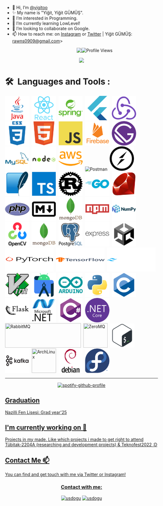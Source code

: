 - 👋 Hi, I’m [@yigitoo](https://github.com/yigitoo)
- ✨ My name is "Yiğit, Yiğit GÜMÜŞ".
- 👀 I’m interested in Programming.
- 🌱 I’m currently learning LowLevel!
- 💞️ I’m looking to collaborate on Google.
- 📫 How to reach me: on [Instagram](https://instagram.com/yigiittgumus) or [Twitter](https://twitter.com/yigitgumus09)  | Yiğit GÜMÜŞ: rawns0909@gmail.com>

<div style="position: absolute; left: 50%;">
    <img src="https://komarev.com/ghpvc/?username=yigitoo&color=red" title="Profile Views" alt="Profile Views" width="40" height="40"/>&nbsp;
</div>

<p align="center">
    <img src="https://github-readme-stats.vercel.app/api?username=yigitoo&show_icons=true&theme=gruvbox"></img><img
        src="https://github-readme-streak-stats.herokuapp.com?user=yigitoo&theme=gruvbox&date_format=M%20j%5B%2C%20Y%5D"></img>
</p>


<p align="center">
    <img src="https://github-readme-stats.vercel.app/api/top-langs/?username=yigitoo&layout=compact&theme=gruvbox&hide=html,emacs%,lisp,nix"></img>
</p>

# 🛠 &nbsp;Languages and Tools :

<p>
<img src="https://github.com/devicons/devicon/blob/master/icons/java/java-original-wordmark.svg" title="Java" alt="Java" width="80" height="80"/>&nbsp;
<img src="https://github.com/devicons/devicon/blob/master/icons/react/react-original-wordmark.svg" title="React" alt="React" width="80" height="80"/>&nbsp;
<img src="https://github.com/devicons/devicon/blob/master/icons/spring/spring-original-wordmark.svg" title="Spring" alt="Spring" width="80" height="80"/>&nbsp;
<img src="https://github.com/devicons/devicon/blob/master/icons/flutter/flutter-original.svg" title="Flutter" alt="Flutter" width="80" height="80"/>&nbsp;
<img src="https://github.com/devicons/devicon/blob/master/icons/redux/redux-original.svg" title="Redux" alt="Redux " width="80" height="80"/>&nbsp;
<img src="https://github.com/devicons/devicon/blob/master/icons/css3/css3-plain-wordmark.svg"  title="CSS3" alt="CSS" width="80" height="80"/>&nbsp;
<img src="https://github.com/devicons/devicon/blob/master/icons/html5/html5-original.svg" title="HTML5" alt="HTML" width="80" height="80"/>&nbsp;
<img src="https://github.com/devicons/devicon/blob/master/icons/javascript/javascript-original.svg" title="JavaScript" alt="JavaScript" width="80" height="80"/>&nbsp;
<img src="https://github.com/devicons/devicon/blob/master/icons/firebase/firebase-plain-wordmark.svg" title="Firebase" alt="Firebase" width="80" height="80"/>&nbsp;
<img src="https://github.com/devicons/devicon/blob/master/icons/gatsby/gatsby-original.svg" title="Gatsby"  alt="Gatsby" width="80" height="80"/>&nbsp;
<img src="https://github.com/devicons/devicon/blob/master/icons/mysql/mysql-original-wordmark.svg" title="MySQL"  alt="MySQL" width="80" height="80"/>&nbsp;
<img src="https://github.com/devicons/devicon/blob/master/icons/nodejs/nodejs-original-wordmark.svg" title="NodeJS" alt="NodeJS" width="80" height="80"/>&nbsp;
<img src="https://github.com/devicons/devicon/blob/master/icons/amazonwebservices/amazonwebservices-plain-wordmark.svg" title="AWS" alt="AWS" width="80" height="80"/>&nbsp;
<img src="https://www.vectorlogo.zone/logos/getpostman/getpostman-icon.svg" title="Postman"  alt="Postman" width="80" height="80"/>&nbsp;
<img src="https://github.com/devicons/devicon/blob/master/icons/socketio/socketio-original.svg" title="SocketIO" **alt="SocketIO" width="80" height="80"/>&nbsp;
<img src="https://github.com/devicons/devicon/blob/master/icons/sqlite/sqlite-original.svg" title="SQLite" **alt="SQLite" width="80" height="80"/>&nbsp;
<img src="https://github.com/devicons/devicon/blob/master/icons/typescript/typescript-original.svg" title="TypeScript" **alt="TypeScript" width="80" height="80"/>&nbsp;
<img src="https://github.com/devicons/devicon/blob/master/icons/rust/rust-plain.svg" title="Rust Programming Language" **alt="https://github.com/devicons/devicon/blob/master/icons/apachekafka/apachekafka-original-wordmark.svg Programming Language" width="80" height="80"/>&nbsp;
<img src="https://github.com/devicons/devicon/blob/master/icons/go/go-original-wordmark.svg" title="GoLang" **alt="GoLang" width="80" height="80"/>&nbsp;
<img src="https://github.com/devicons/devicon/blob/master/icons/ruby/ruby-original.svg" title="Ruby" **alt="Ruby" width="80" height="80"/>&nbsp;
<img src="https://github.com/devicons/devicon/blob/master/icons/php/php-original.svg" title="PHP" **alt="PHP" width="80" height="80"/>&nbsp;
<img src="https://github.com/devicons/devicon/blob/master/icons/markdown/markdown-original.svg" title="Markdown" **alt="Markdown" width="80" height="80"/>&nbsp;
<img src="https://github.com/devicons/devicon/blob/master/icons/mongodb/mongodb-original-wordmark.svg" title="MongoDB" **alt="MongoDB" width="80" height="80"/>&nbsp;
<img src="https://github.com/devicons/devicon/blob/master/icons/npm/npm-original-wordmark.svg" title="NPM" **alt="NPM" width="80" height="80"/>&nbsp;
<img src="https://github.com/devicons/devicon/blob/master/icons/numpy/numpy-original-wordmark.svg" title="NumPy" **alt="NumPy" width="80" height="80"/>&nbsp;
<img src="https://github.com/devicons/devicon/blob/master/icons/opencv/opencv-original-wordmark.svg" title="OpenCV" **alt="OpenCV" width="80" height="80"/>&nbsp;
<img src="https://github.com/devicons/devicon/blob/master/icons/mongodb/mongodb-original-wordmark.svg" title="MongoDB" **alt="MongoDB" width="80" height="80"/>&nbsp;
<img src="https://github.com/devicons/devicon/blob/master/icons/postgresql/postgresql-original-wordmark.svg" title="PL/SQL" **alt="PL/SQL" width="80" height="80"/>&nbsp;
<img src="https://github.com/devicons/devicon/blob/master/icons/express/express-original-wordmark.svg" title="ExpressJS" **alt="ExpressJS" width="80" height="80"/>&nbsp;
<img src="https://github.com/devicons/devicon/blob/master/icons/unity/unity-original.svg" title="Unity" **alt="Unity" width="80" height="80"/>&nbsp;
<img src="https://github.com/devicons/devicon/blob/master/icons/pytorch/pytorch-original-wordmark.svg" title="PyTorch" **alt="PyTorch" width="160" height="80"/>&nbsp;
<img src="https://github.com/devicons/devicon/blob/master/icons/tensorflow/tensorflow-original-wordmark.svg" title="TensorFlow" **alt="TensorFlow" width="160" height="80"/>&nbsp;
<img src="https://github.com/devicons/devicon/blob/master/icons/tailwindcss/tailwindcss-original-wordmark.svg" title="TailwindCSS" **alt="TailwindCSS" width="160" height="80"/>&nbsp;
<img src="https://github.com/devicons/devicon/blob/master/icons/vim/vim-original.svg" title="N/Vim" **alt="N/Vim" width="80" height="80"/>&nbsp;
<img src="https://github.com/devicons/devicon/blob/master/icons/androidstudio/androidstudio-original.svg" title="AndroidDev" **alt="AndroidDev" width="80" height="80"/>&nbsp;
<img src="https://github.com/devicons/devicon/blob/master/icons/arduino/arduino-original-wordmark.svg" title="Arduino" **alt="Arduino" width="80" height="80"/>&nbsp;
<img src="https://github.com/devicons/devicon/blob/master/icons/python/python-original.svg" title="Python" **alt="Python" width="80" height="80"/>&nbsp;
<img src="https://github.com/devicons/devicon/blob/master/icons/c/c-original.svg" title="C" **alt="C" width="80" height="80"/>&nbsp;
<img src="https://github.com/devicons/devicon/blob/master/icons/flask/flask-original-wordmark.svg" title="Flask" **alt="Flask" width="80" height="80"/>&nbsp;
<img src="https://github.com/devicons/devicon/blob/master/icons/dot-net/dot-net-original-wordmark.svg" title=".net" **alt=".net" width="80" height="80"/>&nbsp;
<img src="https://github.com/devicons/devicon/blob/master/icons/csharp/csharp-original.svg" title=".net" **alt=".net" width="80" height="80"/>&nbsp;
<img src="https://github.com/devicons/devicon/blob/master/icons/dotnetcore/dotnetcore-original.svg" title=".net" **alt=".net" width="80" height="80"/>&nbsp;
<img src="https://upload.wikimedia.org/wikipedia/commons/7/71/RabbitMQ_logo.svg" title="RabbitMQ" **alt="RabbitMQ" width="250" height="80"/>&nbsp;
<img src="https://cdnjs.cloudflare.com/ajax/libs/simple-icons/3.2.0/zeromq.svg" title="ZeroMQ" **alt="ZeroMQ" width="80" height="80"/>&nbsp;
<img src="https://github.com/devicons/devicon/blob/master/icons/bash/bash-original.svg" title="Shell" **alt="Shell" width="80" height="80"/>&nbsp;
<img src="https://github.com/devicons/devicon/blob/master/icons/apachekafka/apachekafka-original-wordmark.svg" title="Apache Kafka" **alt="Apache Kafka" width="80" height="80"/>&nbsp;
<img src="https://upload.wikimedia.org/wikipedia/commons/a/a5/Archlinux-icon-crystal-64.svg" title="ArchLinux" **alt="ArchLinux" width="80" height="80"/>&nbsp;
<img src="https://github.com/devicons/devicon/blob/master/icons/debian/debian-original-wordmark.svg" title="Debian usage" **alt="Debian usage" width="80" height="80"/>&nbsp;
<img src="https://github.com/devicons/devicon/blob/master/icons/fedora/fedora-original.svg" title="Fedora usage" **alt="Fedora usage" width="80" height="80"/>&nbsp;
</p>



---


<p align="center">
    <a href="https://spotify-github-profile.vercel.app/api/view?uid=1htv4ev9rz8ll0n9lpb29jqoo&amp;redirect=true"><img
            src="https://spotify-github-profile.vercel.app/api/view.svg?uid=1htv4ev9rz8ll0n9lpb29jqoo&cover_image=true&theme=default&show_offline=true&background_color=000000&bar_color_cover=true"
            alt="spotify-github-profile" /><br />
        
</p>


## Graduation

Nazilli Fen Lisesi: Grad year'25

## I'm currently working on 🔭

Projects in my made.
Like which projects i made to get right to attend Tübitak-2204A (researching and development projects) & Teknofest2022 :D

## Contact Me 📫

You can find and get touch with me via Twitter or Instagram!
<p>
<h3 align="center">Contact with me: </h3>
<p align="center">
    <a href="https://twitter.com/yigitgumus09" target="blank"><img align="center"
            src="https://raw.githubusercontent.com/rahuldkjain/github-profile-readme-generator/master/src/images/icons/Social/twitter.svg"
            alt="usdogu" height="30" width="40" /></a>
    <a href="https://instagram.com/yigiittgumus" target="blank"><img align="center"
            src="https://raw.githubusercontent.com/rahuldkjain/github-profile-readme-generator/master/src/images/icons/Social/instagram.svg"
            alt="usdogu" height="30" width="40" /></a>

</p>
</p>

<!---
Rawns665/Rawns665 is a ✨ special ✨ repository because its `README.md` (this file) appears on your GitHub profile.
You can click the Preview link to take a look at your changes.
--->
